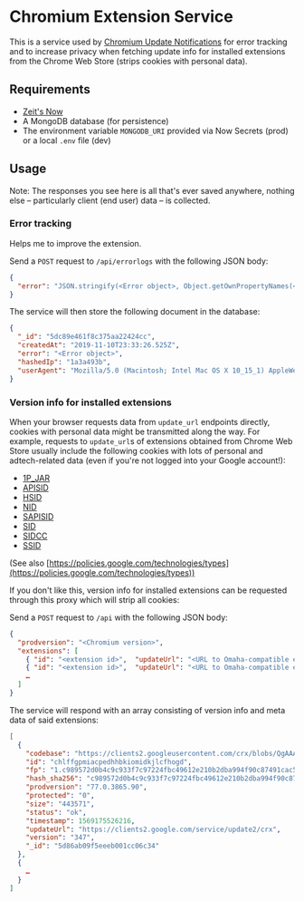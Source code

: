 # Chromium Extension Service

This is a service used by [Chromium Update Notifications](https://github.com/kkkrist/chromium-notifier) for error tracking and to increase privacy when fetching update info for installed extensions from the Chrome Web Store (strips cookies with personal data).

## Requirements

- [Zeit's Now](https://zeit.co/)
- A MongoDB database (for persistence)
- The environment variable `MONGODB_URI` provided via Now Secrets (prod) or a local `.env` file (dev)

## Usage

Note: The responses you see here is all that's ever saved anywhere, nothing else – particularly client (end user) data – is collected.

### Error tracking

Helps me to improve the extension.

Send a `POST` request to `/api/errorlogs` with the following JSON body:

```json
{
  "error": "JSON.stringify(<Error object>, Object.getOwnPropertyNames(<Error object>))"
}
```

The service will then store the following document in the database:

```json
{
  "_id": "5dc89e461f8c375aa22424cc",
  "createdAt": "2019-11-10T23:33:26.525Z",
  "error": "<Error object>",
  "hashedIp": "1a3a493b",
  "userAgent": "Mozilla/5.0 (Macintosh; Intel Mac OS X 10_15_1) AppleWebKit/537.36 (KHTML, like Gecko) Chrome/78.0.390 4.97 Safari/537.36"
}
```

### Version info for installed extensions

When your browser requests data from `update_url` endpoints directly, cookies with personal data might be transmitted along the way. For example, requests to `update_url`s of extensions obtained from Chrome Web Store usually include the following cookies with lots of personal and adtech-related data (even if you're not logged into your Google account!):

* [1P_JAR](https://cookiepedia.co.uk/cookies/APISID/1P_JAR)
* [APISID](https://cookiepedia.co.uk/cookies/APISID/APISID)
* [HSID](https://cookiepedia.co.uk/cookies/APISID/HSID)
* [NID](https://cookiepedia.co.uk/cookies/APISID/NID)
* [SAPISID](https://cookiepedia.co.uk/cookies/APISID/SAPISID)
* [SID](https://cookiepedia.co.uk/cookies/APISID/SID)
* [SIDCC](https://cookiepedia.co.uk/cookies/APISID/SIDCC)
* [SSID](https://cookiepedia.co.uk/cookies/APISID/SSID)

(See also [https://policies.google.com/technologies/types](https://policies.google.com/technologies/types))

If you don't like this, version info for installed extensions can be requested through this proxy which will strip all cookies:

Send a `POST` request to `/api` with the following JSON body:

```json
{
  "prodversion": "<Chromium version>",
  "extensions": [
    { "id": "<extension id>",  "updateUrl": "<URL to Omaha-compatible endpoint>"},
    { "id": "<extension id>",  "updateUrl": "<URL to Omaha-compatible endpoint>"},
    …
  ]
}
```

The service will respond with an array consisting of version info and meta data of said extensions:

```json
[
  {
    "codebase": "https://clients2.googleusercontent.com/crx/blobs/QgAAAC6zw0qH2DJtnXe8Z7rUJP0-NOcA97MmZN4Ln1fODAHweMXNXTmjgerLCPXhmXNXwEVIEkarzGIkPHrBXBeXqsjm4UfxBJBNpSCt104KOFaeAMZSmuWy9iapD9CEzrK8OfYl3Nvw2dw3Iw/extension_347_0_0_0.crx",
    "id": "chlffgpmiacpedhhbkiomidkjlcfhogd",
    "fp": "1.c989572d0b4c9c933f7c97224fbc49612e210b2dba994f90c87491cac53282dc",
    "hash_sha256": "c989572d0b4c9c933f7c97224fbc49612e210b2dba994f90c87491cac53282dc",
    "prodversion": "77.0.3865.90",
    "protected": "0",
    "size": "443571",
    "status": "ok",
    "timestamp": 1569175526216,
    "updateUrl": "https://clients2.google.com/service/update2/crx",
    "version": "347",
    "_id": "5d86ab09f5eeeb001cc06c34"
  },
  {
    …
  }
]
```
